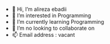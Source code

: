 - 👋 Hi, I’m alireza ebadii
- 👀 I’m interested in Programming
- 🌱 I’m currently learning Programming
- 💞️ I’m no looking to collaborate on
- 📫 Email address : vacant

<!---
Alireza16542/Alireza16542 is a ✨ special ✨ repository because its `README.md` (this file) appears on your GitHub profile.
You can click the Preview link to take a look at your changes.
--->
